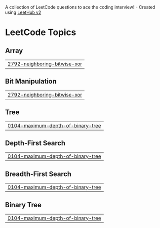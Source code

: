 A collection of LeetCode questions to ace the coding interview! - Created using [LeetHub v2](https://github.com/arunbhardwaj/LeetHub-2.0)
<!---LeetCode Topics Start-->
# LeetCode Topics
## Array
|  |
| ------- |
| [2792-neighboring-bitwise-xor](https://github.com/ayu-shiirathore/Daily_DSA_Questions/tree/master/2792-neighboring-bitwise-xor) |
## Bit Manipulation
|  |
| ------- |
| [2792-neighboring-bitwise-xor](https://github.com/ayu-shiirathore/Daily_DSA_Questions/tree/master/2792-neighboring-bitwise-xor) |
## Tree
|  |
| ------- |
| [0104-maximum-depth-of-binary-tree](https://github.com/ayu-shiirathore/Daily_DSA_Questions/tree/master/0104-maximum-depth-of-binary-tree) |
## Depth-First Search
|  |
| ------- |
| [0104-maximum-depth-of-binary-tree](https://github.com/ayu-shiirathore/Daily_DSA_Questions/tree/master/0104-maximum-depth-of-binary-tree) |
## Breadth-First Search
|  |
| ------- |
| [0104-maximum-depth-of-binary-tree](https://github.com/ayu-shiirathore/Daily_DSA_Questions/tree/master/0104-maximum-depth-of-binary-tree) |
## Binary Tree
|  |
| ------- |
| [0104-maximum-depth-of-binary-tree](https://github.com/ayu-shiirathore/Daily_DSA_Questions/tree/master/0104-maximum-depth-of-binary-tree) |
<!---LeetCode Topics End-->
